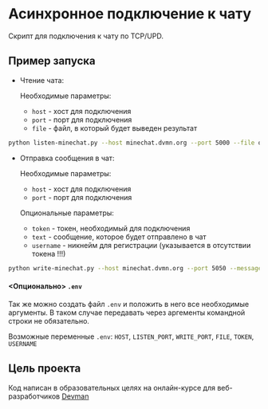 # Асинхронное подключение к чату

Скрипт для подключения к чату по TCP/UPD.

## Пример запуска

* Чтение чата:

    Необходимые параметры:
    * `host` - хост для подключения
    * `port` - порт для подключения
    * `file` - файл, в который будет выведен результат

```bash
python listen-minechat.py --host minechat.dvmn.org --port 5000 --file output.txt
```

* Отправка сообщения в чат:

    Необходимые параметры:
    * `host` - хост для подключения
    * `port` - порт для подключения
    
    Опциональные параметры:
    * `token` - токен, необходимый для подключения
    * `text` - сообщение, которое будет отправлено в чат
    * `username` - никнейм для регистрации (указывается в отсутствии токена !!!)
    
```bash
python write-minechat.py --host minechat.dvmn.org --port 5050 --message Hello
```

#### <Опционально> `.env`
Так же можно создать файл `.env` и положить в него все необходимые аргументы.
В таком случае передавать через аргементы командной строки не обязательно.

Возможные переменные `.env`:
`HOST`,
`LISTEN_PORT`,
`WRITE_PORT`,
`FILE`,
`TOKEN`,
`USERNAME`

## Цель проекта
Код написан в образовательных целях на онлайн-курсе для веб-разработчиков [Devman](https://dvmn.org/modules)
